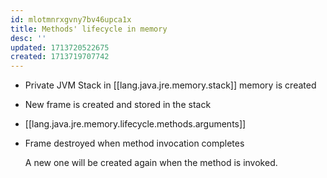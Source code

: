 ```yaml
---
id: mlotmnrxgvny7bv46upca1x
title: Methods' lifecycle in memory
desc: ''
updated: 1713720522675
created: 1713719707742
---
```


- Private JVM Stack in [[lang.java.jre.memory.stack]] memory is created
- New frame is created and stored in the stack
- [[lang.java.jre.memory.lifecycle.methods.arguments]]
- Frame destroyed when method invocation completes

    A new one will be created again when the method is invoked.